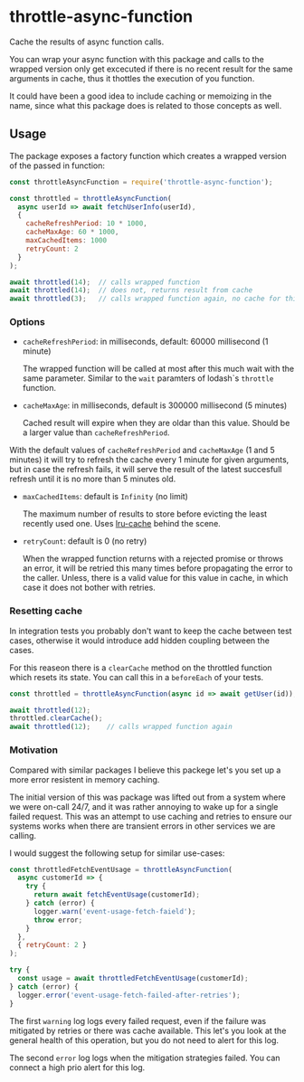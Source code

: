 # throttle-async-function

Cache the results of async function calls.

You can wrap your async function with this package and calls to the
wrapped version only get excecuted if there is no recent result for the same arguments in
cache, thus it thottles the execution of you function.

It could have been a good idea to include caching or memoizing in the name, since what
this package does is related to those concepts as well.

## Usage

The package exposes a factory function which creates a wrapped version of the passed in
function:

```js
const throttleAsyncFunction = require('throttle-async-function');

const throttled = throttleAsyncFunction(
  async userId => await fetchUserInfo(userId),
  {
    cacheRefreshPeriod: 10 * 1000,
    cacheMaxAge: 60 * 1000,
    maxCachedItems: 1000
    retryCount: 2
  }
);

await throttled(14);  // calls wrapped function
await throttled(14);  // does not, returns result from cache
await throttled(3);   // calls wrapped function again, no cache for this argument
```

### Options

- `cacheRefreshPeriod`: in milliseconds, default: 60000 millisecond (1 minute)

  The wrapped function will be called at most after this much wait with the same parameter.
  Similar to the `wait` paramters of lodash\`s `throttle` function.

- `cacheMaxAge`: in milliseconds, default is 300000 millisecond (5 minutes)

  Cached result will expire when they are oldar than this value.
  Should be a larger value than `cacheRefreshPeriod`.

With the default values of `cacheRefreshPeriod` and `cacheMaxAge` (1 and 5 minutes)
it will try to refresh the cache every 1 minute for given arguments, but in case
the refresh fails, it will serve the result of the latest succesfull refresh until it is
no more than 5 minutes old.

- `maxCachedItems`: default is `Infinity` (no limit)

  The maximum number of results to store before evicting the least recently used one.
  Uses [lru-cache](https://www.npmjs.com/package/lru-cache) behind the scene.

- `retryCount`: default is 0 (no retry)

  When the wrapped function returns with a rejected promise or throws an error, it will
  be retried this many times before propagating the error to the caller.
  Unless, there is a valid value for this value in cache, in which case it does not
  bother with retries.

### Resetting cache

In integration tests you probably don't want to keep the cache between test cases,
otherwise it would introduce add hidden coupling between the cases.

For this reaseon there is a `clearCache` method on the throttled function which resets its
state. You can call this in a `beforeEach` of your tests.

```js
const throttled = throttleAsyncFunction(async id => await getUser(id));

await throttled(12);
throttled.clearCache();
await throttled(12);    // calls wrapped function again
```

### Motivation

Compared with similar packages I believe this packege let's you set up a more
error resistent in memory caching.

The initial version of this was package was lifted out from a system where we
were on-call 24/7, and it was rather annoying to wake up for a single failed request.
This was an attempt to use caching and retries to ensure our systems works
when there are transient errors in other services we are calling.

I would suggest the following setup for similar use-cases:

```js
const throttledFetchEventUsage = throttleAsyncFunction(
  async customerId => {
    try {
      return await fetchEventUsage(customerId);
    } catch (error) {
      logger.warn('event-usage-fetch-faield');
      throw error;
    }
  },
  { retryCount: 2 }
);

try {
  const usage = await throttledFetchEventUsage(customerId);
} catch (error) {
  logger.error('event-usage-fetch-failed-after-retries');
}
```

The first `warning` log logs every failed request, even if the failure was mitigated by
retries or there was cache available. This let's you look at the general health of
this operation, but you do not need to alert for this log.

The second `error` log logs when the mitigation strategies failed.
You can connect a high prio alert for this log.
